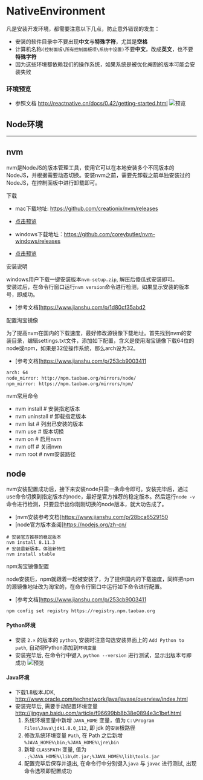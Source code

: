 # NativeEnvironment

凡是安装开发环境，都需要注意以下几点，防止意外错误的发生：

- 安装的软件目录中不要出现**中文**与**特殊字符**，尤其是**空格**
- 计算机名称`(控制面板\所有控制面板项\系统中设置)`不要**中文**，改成**英文**，也不要**特殊字符**
- 因为这些环境都依赖我们的操作系统，如果系统是被优化阉割的版本可能会安装失败

### 环境预览
- 参照文档 <http://reactnative.cn/docs/0.42/getting-started.html>
![预览](img/environment_config.png)

## Node环境

- - - - - -

nvm
---

nvm是NodeJS的版本管理工具，使用它可以在本地安装多个不同版本的NodeJS，并根据需要动态切换。安装nvm之前，需要先卸载之前单独安装过的NodeJS，在控制面板中进行卸载即可。

下载

- mac下载地址: https://github.com/creationix/nvm/releases
- [点击预览](https://github.com/creationix/nvm/releases)

- windows下载地址：https://github.com/coreybutler/nvm-windows/releases
- [点击预览](https://github.com/coreybutler/nvm-windows/releases)

安装说明

windows用户下载一键安装版本`nvm-setup.zip`, 解压后傻瓜式安装即可。<br />
安装过后，在命令行窗口运行`nvm version`命令进行检测，如果显示安装的版本号，即成功。<br />

- [参考文档]<https://www.jianshu.com/p/1d80cf35abd2>

配置淘宝镜像

为了提高nvm在国内的下载速度，最好修改源镜像下载地址。首先找到nvm的安装目录，编辑settings.txt文件，添加如下配置，含义是使用淘宝镜像下载64位的node或npm，如果是32位操作系统，那么arch设为32。<br />

- [参考文档]<https://www.jianshu.com/p/253cb9003411>

```txt
arch: 64
node_mirror: http://npm.taobao.org/mirrors/node/
npm_mirror: https://npm.taobao.org/mirrors/npm/
```

nvm常用命令

- nvm install      # 安装指定版本
- nvm uninstall    # 卸载指定版本
- nvm list         # 列出已安装的版本
- nvm use          # 版本切换
- nvm on           # 启用nvm
- nvm off          # 关闭nvm
- nvm root         # nvm安装路径

node
---

nvm安装配置成功后，接下来安装node只需一条命令即可。安装完毕后，通过use命令切换到指定版本的node，最好是官方推荐的稳定版本。然后运行`node -v`命令进行检测，只要显示出你刚刚切换的node版本，就大功告成了。<br />

- [nvm安装参考文档]<https://www.jianshu.com/p/28bca6529150>
- [node官方版本查阅]<https://nodejs.org/zh-cn/>

```shell
# 安装官方推荐的稳定版本
nvm install 8.11.3
# 安装最新版本，体验新特性
nvm install stable
```

npm淘宝镜像配置

node安装后，npm就跟着一起被安装了，为了提供国内的下载速度，同样把npm的源镜像地址改为淘宝的，在命令行窗口中运行如下命令进行配置。<br />

- [参考文档]<https://www.jianshu.com/p/253cb9003411>

```shell
npm config set registry https://registry.npm.taobao.org
```

#### **Python环境**
- 安装 `2.×` 的版本的 `python`, 安装时注意勾选安装界面上的 `Add Python to path`, 自动将Python添加到`环境变量`
- 安装完毕后, 在命令行中键入 `python --version` 进行测试，显示出版本号即成功
![预览](img/python.png)

#### **Java环境**
- 下载1.8版本JDK, <http://www.oracle.com/technetwork/java/javase/overview/index.html>
- 安装完毕后, 需要手动配置环境变量<http://jingyan.baidu.com/article/f96699bb8b38e0894e3c1bef.html>
    1. 系统环境变量中新增 `JAVA_HOME` 变量，值为 `C:\Program Files\Java\jdk1.8.0_112`, 即 jdk 的`安装`根路径
    2. 修改系统环境变量 `Path`, 在 Path 之后新增 `%JAVA_HOME%\bin;%JAVA_HOME%\jre\bin`
    3. 新增 `CLASSPATH` 变量, 值为 `.;%JAVA_HOME%\lib\dt.jar;%JAVA_HOME%\lib\tools.jar`
    4. 配置完毕后保存并退出, 在命令行中分别键入`java` 与 `javac` 进行测试, 出现命令选项即配置成功